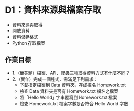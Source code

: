 # D1：資料來源與檔案存取

* 資料來源與取得
* 開放資料
* 資料儲存格式
* Python 存取檔案


## 作業目標

* 1.（簡答題）檔案、API、爬蟲三種取得資料方式有什麼不同？
* 2.（實作）完成一個程式，需滿足下列需求：
    * 下載指定檔案到 Data 資料夾，存成檔名 Homework.txt
    * 檢查 Data 資料夾是否有 Homework.txt 檔名之檔案
    * 將「Hello World」字串覆寫到 Homework.txt 檔案
    * 檢查 Homework.txt 檔案字數是否符合 Hello World 字數